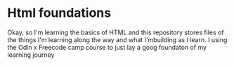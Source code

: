 # Html foundations
Okay, so I'm learning the basics of HTML and this repository stores files of the things I'm learning along the way and what I'mbuilding as I learn.
I using the Odin x Freecode camp course to just lay a goog foundaton of my learning journey
